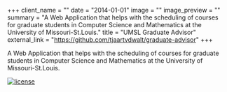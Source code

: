 +++
client_name = ""
date = "2014-01-01"
image = ""
image_preview = ""
summary = "A Web Application that helps with the scheduling of courses for graduate students in Computer Science and Mathematics at the University of Missouri-St.Louis."
title = "UMSL Graduate Advisor"
external_link = "https://github.com/tjaartvdwalt/graduate-advisor"
+++

A Web Application that helps with the scheduling of courses for graduate students in Computer Science and Mathematics at the University of Missouri-St.Louis.

[![license](https://img.shields.io/badge/license-MIT-blue.svg)](http://opensource.org/licenses/MIT)
